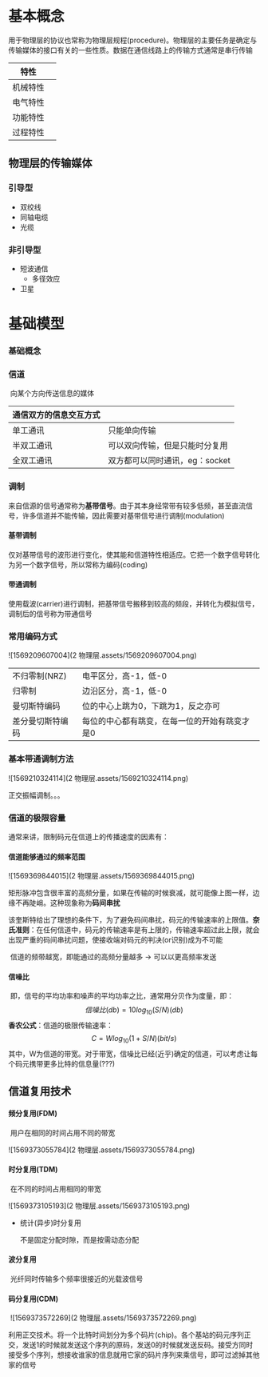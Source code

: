 # 基本概念

用于物理层的协议也常称为物理层规程(procedure)。物理层的主要任务是确定与传输媒体的接口有关的一些性质。数据在通信线路上的传输方式通常是串行传输

| 特性     |      |
| -------- | ---- |
| 机械特性 |      |
| 电气特性 |      |
| 功能特性 |      |
| 过程特性 |      |

## 物理层的传输媒体

### 引导型

- 双绞线
- 同轴电缆
- 光缆

### 非引导型

- 短波通信
  - 多径效应
- 卫星

# 基础模型

### 基础概念

### 信道

​	向某个方向传送信息的媒体

| 通信双方的信息交互方式 |                                |
| ---------------------- | ------------------------------ |
| 单工通讯               | 只能单向传输                   |
| 半双工通讯             | 可以双向传输，但是只能时分复用 |
| 全双工通讯             | 双方都可以同时通讯，eg：socket |

### 调制

来自信源的信号通常称为**基带信号**。由于其本身经常带有较多低频，甚至直流信号，许多信道并不能传输，因此需要对基带信号进行调制(modulation)

#### 基带调制

​	仅对基带信号的波形进行变化，使其能和信道特性相适应。它把一个数字信号转化为另一个数字信号，所以常称为编码(coding)

#### 带通调制

​	使用载波(carrier)进行调制，把基带信号搬移到较高的频段，并转化为模拟信号，调制后的信号称为带通信号

### 常用编码方式

![1569209607004](2 物理层.assets/1569209607004.png)

|                  |                                               |
| ---------------- | --------------------------------------------- |
| 不归零制(NRZ)    | 电平区分，高-1，低-0                          |
| 归零制           | 边沿区分，高-1，低-0                          |
| 曼切斯特编码     | 位的中心上跳为0，下跳为1，反之亦可            |
| 差分曼切斯特编码 | 每位的中心都有跳变，在每一位的开始有跳变才是0 |

### 基本带通调制方法

![1569210324114](2 物理层.assets/1569210324114.png)

正交振幅调制。。。

### 信道的极限容量

通常来讲，限制码元在信道上的传播速度的因素有：

#### 信道能够通过的频率范围

![1569369844015](2 物理层.assets/1569369844015.png)

​	矩形脉冲包含很丰富的高频分量，如果在传输的时候衰减，就可能像上图一样，边缘不再陡峭。这种现象称为**码间串扰**

​	该奎斯特给出了理想的条件下，为了避免码间串扰，码元的传输速率的上限值。**奈氏准则**：在任何信道中，码元的传输速率是有上限的，传输速率超过此上限，就会出现严重的码间串扰问题，使接收端对码元的判决(or识别)成为不可能

​	信道的频带越宽，即能通过的高频分量越多 -> 可以以更高频率发送

#### 信噪比

​	即，信号的平均功率和噪声的平均功率之比，通常用分贝作为度量，即：
$$
信噪比(db)=10log_{10}(S/N)(db)
$$
**香农公式**：信道的极限传输速率：
$$
C=Wlog_{10}(1+S/N)(bit/s)
$$
​	其中，W为信道的带宽。对于带宽，信噪比已经(近乎)确定的信道，可以考虑让每个码元携带更多比特的信息量(???)

## 信道复用技术

#### 频分复用(FDM)

​	用户在相同的时间占用不同的带宽

![1569373055784](2 物理层.assets/1569373055784.png)

#### 时分复用(TDM)

​	在不同的时间占用相同的带宽

![1569373105193](2 物理层.assets/1569373105193.png)

- 统计(异步)时分复用

  不是固定分配时隙，而是按需动态分配

#### 波分复用

​	光纤同时传输多个频率很接近的光载波信号

#### 码分复用(CDM)

​	![1569373572269](2 物理层.assets/1569373572269.png)

利用正交技术。将一个比特时间划分为多个码片(chip)。各个基站的码元序列正交，发送1的时候就发送这个序列的原码，发送0的时候就发送反码。接受方同时接受多个序列，想接收谁家的信息就用它家的码片序列来乘信号，即可过滤掉其他家的信号